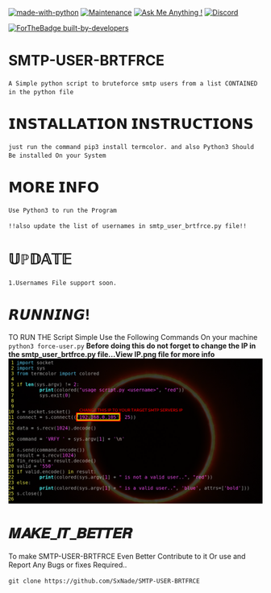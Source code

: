 [![made-with-python](https://img.shields.io/badge/Made%20with-Python-1f425f.svg)](https://www.python.org/)
[![Maintenance](https://img.shields.io/badge/Maintained%3F-yes-green.svg)](https://github.com/SxNade)
[![Ask Me Anything !](https://img.shields.io/badge/Ask%20me-anything-1abc9c.svg)](https://github.com/SxNade)
[![Discord](https://img.shields.io/discord/591914197219016707.svg?label=&logo=discord&logoColor=ffffff&color=7389D8&labelColor=6A7EC2)](https://github.com/SxNade)


[![ForTheBadge built-by-developers](http://ForTheBadge.com/images/badges/built-by-developers.svg)](https://github.com/SxNade)

# SMTP-USER-BRTFRCE
`A Simple python script to bruteforce smtp users from a list CONTAINED in the python file`

# 𝗜𝗡𝗦𝗧𝗔𝗟𝗟𝗔𝗧𝗜𝗢𝗡 𝗜𝗡𝗦𝗧𝗥𝗨𝗖𝗧𝗜𝗢𝗡𝗦
`just run the command pip3 install termcolor.
 and also Python3 Should Be installed On your System`
 
 # 𝗠𝗢𝗥𝗘 𝗜𝗡𝗙𝗢

`Use Python3 to run the Program`

`!!also update the list of usernames in smtp_user_brtfrce.py file!!`

# 𝕌ℙ𝔻𝔸𝕋𝔼
`1.Usernames File support soon.`

# 𝙍𝙐𝙉𝙉𝙄𝙉𝙂!

TO RUN THE Script Simple Use the Following Commands On your machine
`python3 force-user.py` 
**Before doing this do not forget to change the IP in the smtp_user_brtfrce.py file...View IP.png file for more info**
![Capture](https://raw.githubusercontent.com/SxNade/SMTP-USER-BRTFRCE/main/IP.png)
 
# 𝑴𝑨𝑲𝑬_𝑰𝑻_𝑩𝑬𝑻𝑻𝑬𝑹
To make SMTP-USER-BRTFRCE Even Better Contribute to it Or use and Report Any Bugs or fixes Required..

`git clone https://github.com/SxNade/SMTP-USER-BRTFRCE`
